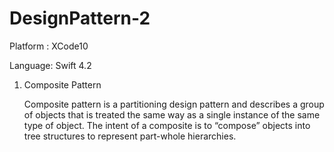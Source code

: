 # DesignPattern-2

Platform : XCode10

Language: Swift 4.2


1. Composite Pattern

    Composite pattern is a partitioning design pattern and describes a group of objects that is treated the same way as a single instance of the same type of object. The intent of a composite is to “compose” objects into tree structures to represent part-whole hierarchies.
